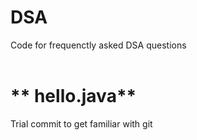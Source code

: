 # DSA
Code for frequenctly asked DSA questions <br><br>
# ** hello.java**
Trial commit to get familiar with git

